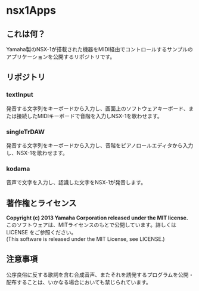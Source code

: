 # nsx1Apps

## これは何？
Yamaha製のNSX-1が搭載された機器をMIDI経由でコントロールするサンプルのアプリケーションを公開するリポジトリです。


## リポジトリ
### textInput
発音する文字列をキーボードから入力し、画面上のソフトウェアキーボード、または接続したMIDIキーボードで音階を入力しNSX-1を歌わせます。

### singleTrDAW
発音する文字列をキーボードから入力し、音階をピアノロールエディタから入力し、NSX-1を歌わせます。

### kodama
音声で文字を入力し、認識した文字をNSX-1が発音します。


## 著作権とライセンス
**Copyright (c) 2013 Yamaha Corporation released under the MIT license.**  
このソフトウェアは、MITライセンスのもとで公開しています。詳しくは LICENSE をご参照ください。  
(This software is released under the MIT License, see LICENSE.)


## 注意事項
公序良俗に反する歌詞を含む合成音声、またそれを誘発するプログラムを公開・配布することは、いかなる場合においても禁じられています。
